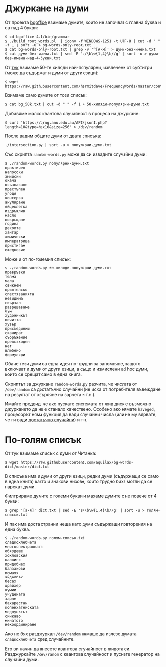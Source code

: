 Джуркане на думи
================

От проекта [bgoffice](https://sourceforge.net/projects/bgoffice/files/For%20Developers/4.1/) взимаме думите, които не започват с главна буква и са над 4 букви:

```
$ cd bgoffice-4.1/bin/grammar
$ ./build_root_words.pl  | iconv -f WINDOWS-1251 -t UTF-8 | cut -d " " -f 1 | sort -u > bg-words-only-root.txt
$ cat bg-words-only-root.txt | grep -v '^[А-Я]' > думи-без-имена.txt
$ cat думи-без-имена.txt | sed -E 's/\b\w{1,4}\b//g' | sort -u > думи-без-имена-над-4-букви.txt
```

От [тук](https://github.com/hermitdave/FrequencyWords) взимаме 50-те хиляди най-популярни, извлечени от субтитри (може да съдържат и думи от други езици):

```
$ wget https://raw.githubusercontent.com/hermitdave/FrequencyWords/master/content/2016/bg/bg_50k.txt
```

Взимаме само думите от този списък:

```
$ cat bg_50k.txt | cut -d " " -f 1 > 50-хиляди-популярни-думи.txt
```

Добавяме малко квантова случайност в процеса на джуркане:


```
$ curl 'https://qrng.anu.edu.au/API/jsonI.php?length=10&type=hex16&size=256' > /dev/random
```


После вадим общите думи от двата списъка:

```
./intersection.py | sort -u > популярни-думи.txt
```

Със скрипта `random-words.py` може да си извадите случайни думи:

```
$ ./random-words.py популярни-думи.txt 
практичен
напосоки
змийски
окача
осъзнаване
престъпен
угодя
консерва
анулиране
яйцеклетка
издръжлив
масло
повръщане
година
деколте
хангар
химически
императрица
пристигам
ежедневие
```

Може и от по-големия списък:

```
$ ./random-words.py 50-хиляди-популярни-думи.txt 
превръзки
телма
мала
свикнем
приятелско
спестяванията
невидима
свързал
разрешаваме
бум
художникът
почитта
хувър
присъединиш
сканират
съоръжение
превъзходен
нет
влюбено
формуляри

```

Обаче тези думи са една идея по-трудни за запомняне, защото включват и думи от други езици, а също и измислени ad hoc думи, които се срещат само в една книга.

Скриптът за джуркане `random-words.py` разчита, че числата от `/dev/random` са достатъчно случайни (не иска от потребителя въвеждане на резултат от хвърляне на зарчета и т.н.).

Имайте предвид, че ако пускате системата от жив диск е възможно джуркането да не е станало качествено. Особено ако нямате `haveged`, процесорът няма функция да вади случайни числа (или не му вярвате, че ги вади [достатъчно случайни](https://www.google.com/search?channel=fs&client=ubuntu&q=RDRAND+NSA+conspiracy)) и т.н.


По-голям списък
===============

От тук взимаме списък с думи от Читанка:

```
$ wget https://raw.githubusercontent.com/aquilax/bg-words-dict/master/dict.txt
```

В списъка има и думи от други езици, редки думи (съдържащи се само в една книга) както и знакови низове, които трудно биха могли да се нарекат думи.

Филтрираме думите с големи букви и махаме думите с не повече от 4 букви:

```
$ grep '[а-я]' dict.txt | sed -E 's/\b\w{1,4}\b//g' | sort -u > голям-списък.txt
```

И пак има доста странни неща като думи съдържащи повторения на една буква.

```
$ ./random-words.py голям-списък.txt 
сладкохлебчета
многоспектралната
обяздеше
хохловския
налвигс
придобиех
балзакови
помаях
айделбах
бесах
щрайхер
кумии
учудената
зарче
бахарестан
копенхагенската
медпунктът
синкаво
минатото
некоординиране
```

Ако не бях разджуркал `/dev/random` нямаше да излезе думата `сладкохлебчета` сред случайните.

Ето ви начин да внесете квантова случайност в живота си. Разджуркайте `/dev/ranom` с квантова случайност и пуснете генератор на случайни думи.

